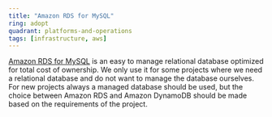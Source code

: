 ```yaml
---
title: "Amazon RDS for MySQL"
ring: adopt
quadrant: platforms-and-operations
tags: [infrastructure, aws]
---
```

[Amazon RDS for MySQL](https://aws.amazon.com/rds/mysql) is an easy to manage relational database optimized for total cost of ownership.
We only use it for some projects where we need a relational database and do not want to manage the database ourselves.
For new projects always a managed database should be used, but the choice between Amazon RDS and Amazon DynamoDB should be made based on the requirements of the project.
```
